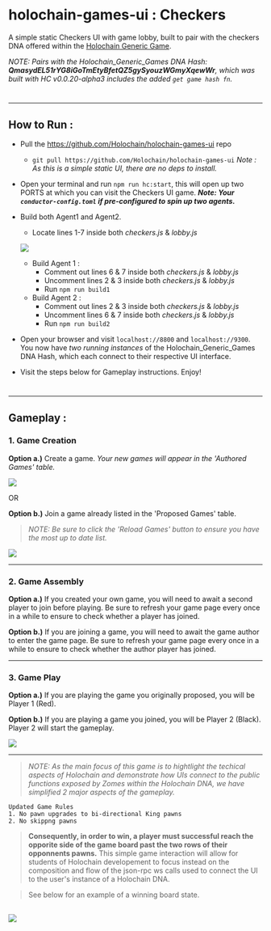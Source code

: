 # holochain-games-ui : Checkers
A simple static Checkers UI with game lobby, built to pair with the checkers DNA offered within the [Holochain Generic Game](https://github.com/willemolding/generic-game-holochain).

*NOTE: Pairs with the Holochain_Generic_Games DNA Hash:  **QmasydEL51rYG8iGoTmEtyBfetQZ5gySyouzWGmyXqewWr**, which was built with HC v0.0.20-alpha3 includes the added `get game hash fn`.*

#
---
## How to Run :
- Pull the https://github.com/Holochain/holochain-games-ui repo
    - `git pull https://github.com/Holochain/holochain-games-ui`
    *Note : As this is a simple static UI, there are no deps to install.*
  
- Open your terminal and run `npm run hc:start`, this will open up two PORTS at which you can visit the Checkers UI game.
   _**Note: Your `conductor-config.toml` if pre-configured to spin up two agents.**_

- Build both Agent1 and Agent2.
    - Locate lines 1-7 inside both *checkers.js* & *lobby.js*
    
    ![](https://i.imgur.com/85KGip3.png)
    
    - Build Agent 1 : 
        - Comment out lines 6 & 7 inside both *checkers.js* & *lobby.js*
        - Uncomment lines 2 & 3 inside both *checkers.js* & *lobby.js*
        - Run `npm run build1`
    - Build Agent 2 : 
        - Comment out lines 2 & 3 inside both *checkers.js* & *lobby.js*
        - Uncomment lines 6 & 7 inside both *checkers.js* & *lobby.js*
        - Run `npm run build2`

- Open your browser and visit `localhost://8800` and `localhost://9300`. You now have *two running instances* of the Holochain_Generic_Games DNA Hash, which each connect to their respective UI interface.

- Visit the steps below for Gameplay instructions. Enjoy!
#
---
## Gameplay :

### 1. Game Creation

**Option a.)** Create a game.
*Your new games will appear in the 'Authored Games' table.*

![](https://i.imgur.com/EcGTtH8.png)

OR

**Option b.)** Join a game already listed in the 'Proposed Games' table.
> *NOTE: Be sure to click the 'Reload Games' button to ensure you have the most up to date list.*

![](https://i.imgur.com/bcxsXSJ.png)

---
### 2. Game Assembly

**Option a.)** If you created your own game, you will need to await a second player to join before playing. Be sure to refresh your game page every once in a while to ensure to check whether a player has joined.

**Option b.)** If you are joining a game, you will need to await the game author to enter the game page. Be sure to refresh your game page every once in a while to ensure to check whether the author player has joined.

---
### 3. Game Play

**Option a.)** If you are playing the game you originally proposed, you will be Player 1 (Red).

**Option b.)** If you are playing a game you joined, you will be Player 2 (Black). Player 2 will start the gameplay.

![](https://i.imgur.com/1Se7Li2.jpg)

---
> *NOTE: As the main focus of this game is to hightlight the techical aspects of Holochain and demonstrate how UIs connect to the public functions exposed by Zomes within the Holochain DNA, we have simplified 2 major aspects of the gameplay.*

    Updated Game Rules
    1. No pawn upgrades to bi-directional King pawns
    2. No skippng pawns

> **Consequently, in order to win, a player must successful reach the opporite side of the game board past the two rows of their opponnents pawns.** This  simple game interaction will allow for students of Holochain developement to focus instead on the composition and flow of the json-rpc ws calls used to connect the UI to the user's instance of a Holochain DNA.

> See below for an example of a winning board state.

![](https://i.imgur.com/j9Q1plm.jpg)
---
